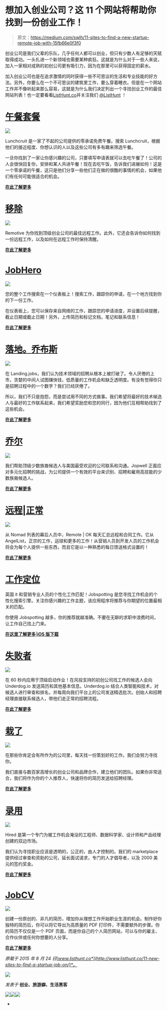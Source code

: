 # 想加入创业公司？这 11 个网站将帮助你找到一份创业工作！

> 原文：<https://medium.com/swlh/11-sites-to-find-a-new-startup-remote-job-with-15fb66e0f3f0>

创业公司是我们父辈的乐队，几乎任何人都可以创业，但只有少数人有足够的天赋取得成功。一头扎进一个新领域也需要某种疯狂。这就是为什么对于一些人来说，加入一家相对成熟的初创公司更有吸引力，因为在那里可以获得固定的薪水。

加入创业公司也是在追求激情的同时获得一些不可思议的生活和专业技能的好方法。另外，你要么在一个不可思议的建筑里工作，要么穿着睡衣。但是在一个网站工作并不像听起来那么容易，这就是为什么我们决定列出一个寻找创业工作的最佳网站列表！也一定要看看[ListHunt.co](http://listhunt.co)并关注我们 [@ListHunt](https://twitter.com/ListHunt) ！

# [午餐套餐](http://lunchcruit.com/)

![](img/5ca3b8d9d801a8a3679c27a40166e3d9.png)

Lunchcruit 是一家了不起的公司提供的零承诺免费午餐。搜索 Lunchcruit，根据他们的接近程度、你想认识的人以及这些公司有多有趣来筛选午餐。

一旦你找到了一家让你感兴趣的公司，只要填写申请表就可以去吃午餐了！公司的人会很快回复你，安排和某人共进午餐！现在去吃午饭，告诉我们进展如何！这是一个零承诺的午餐，这只是他们分享一些他们正在做的很酷的事情的机会，如果他们有任何可能很适合的机会。

[**在此了解更多**](http://lunchcruit.com/)

# [移除](http://jobs.remotive.io/)

![](img/1408053e8be5f82ce79732abe603d126.png)

Remotive 为你找到顶级创业公司的最佳远程工作。此外，它还会告诉你如何找到一份远程工作，以及如何在远程工作时保持清醒。

[**在此了解更多**](http://remotive.io/)

# [JobHero](https://gojobhero.com/)

![](img/46f5b6d77ded6ca2f9ccd6e17c43dff2.png)

您的整个工作搜索在一个仪表板上！搜索工作，跟踪你的申请，在一个地方找到你的下一份工作。

在仪表板上，您可以保存来自网络的工作，跟踪您的申请进度，并设置后续提醒，截止日期或截止日期！另外，上传简历和标记文档，笔记和联系信息！

[**在此了解更多**](https://gojobhero.com/)

# [落地。乔布斯](https://landing.jobs/)

![](img/22961e058b457a0347ad7207c2ae551e.png)

在 Landing.jobs，我们认为技术领域的招聘从根本上被打破了。令人厌倦的上市，贪婪的中间人试图赚快钱，低质量的工作机会和缺乏透明度。有没有觉得你只是招聘过程中的一个数字？我们已经厌倦了。

所以，我们不只是抱怨，而是尝试用不同的方式做事。我们希望将最好的技术候选人与最好的工作联系起来，我们希望奖励您和您的同行，因为他们互相帮助找到了这些机会。

[**在此了解更多**](https://landing.jobs/)

# [乔尔](http://www.jopwell.com/candidates)

![](img/da375baad6c3029ea67a1dcb0f1c2f69.png)

我们帮助顶级少数族裔候选人与美国最受欢迎的公司联系和沟通。Jopwell 正面应对多元化招聘的挑战，为公司提供一个有效的平台来识别、招聘和雇用高技能的少数族裔候选人。

[**在此了解更多**](http://www.jopwell.com/candidates)

# [远程|正常](http://remoteok.io/)

![](img/36ea6f5fabed51a22feb0309070f7567.png)

从 Nomad 列表的幕后人员中，Remote | OK 每天汇总远程和合同工作。它从 AngelList，正宗的工作，运球和更多的工作！从营销人员到开发人员的工作机会将会为每个人提供一些东西，而且它是以一种熟悉的每日馈送格式设置的！

[**在此了解更多**](http://remoteok.io/)

# [工作定位](https://jobspotting.com/en/)

英国 it 和营销专业人员的个性化工作匹配！Jobspotting 是您寻找工作机会的个性化搜索引擎。关注你感兴趣的工作主题，该应用程序将推荐与你期望的位置最相关的匹配。

你使用 Jobspotting 越多，你的推荐就越准确。不要在无聊的求职中浪费时间，让工作自己找上门来。

[**在这里了解更多**](https://jobspotting.com/en/)|[**iOS 版下载**](https://itunes.apple.com/gb/app/jobspotting-job-search-matching/id933233982?mt=8&ign-mpt=uo%3D4)

# [失败者](https://underdog.io/)

![](img/1aa7d61a3269f803f503f14570523f82.png)

在 60 秒内应用于顶级启动作业！在风投支持的初创公司找工作的候选人会向 Underdog.io 发送简历和其他基本信息。Underdog.io 结合人类智能和技术，对候选人进行审查和排名，并每周向我们平台上的公司发送精选批次。创始人和招聘经理直接联系候选人，带他们走正常的招聘流程。

[**在此了解更多**](https://underdog.io/)

# [栽了](https://www.planted.com/)

![](img/97e903fcf8024dbd8bc2f306d139573e.png)

在那些你肯定会有所作为的公司里，每天找一份策划好的工作。我们会努力寻找你。

我们直接与数百家高增长的创业公司和品牌合作，建立他们的团队。如果你非常适合，我们将作为你的个人推荐人，快速将你的简历发送给招聘经理。

[**在此了解更多**](https://www.planted.com/)

# [录用](https://hired.com/)

![](img/3e092544e7e5fb5dc78a0fbaa2fcd964.png)

Hired 是第一个专门为被工作机会淹没的工程师、数据科学家、设计师和产品经理创建的双边市场。

我们认为寻找职业应该是透明的，公正的，由人才控制的。我们的 marketplace 提供经过审查和资助的公司，延长面试请求，专门的人才倡导者，以及 2000 美元的签约奖金。

[**在此了解更多**](https://hired.com/)

# [JobCV](http://www.jobcv.me/)

![](img/e228e5cbbe9d9d4b30034b046b8b2970.png)

创建一份原创的、非凡的简历，增加你从理想工作开始职业生涯的机会。制作好你独特的简历后，你可以将它导出为高质量的 PDF 打印件，不需要额外的步骤。你的简历不仅仅是一个 PDF 页面，而是你自己的个人简历网站，可以与你的雇主、合作伙伴或任何你想要的人分享。

[**在此了解更多**](http://www.jobcv.me/)

*原载于 2015 年 8 月 24 日*[*www.listhunt.co*](http://www.listhunt.co/11-new-sites-to-find-a-startup-job-on/)*。*

![](img/71d955550911c61d0aef4c66a71f8e15.png)

*发表于* **创业、旅游癖、生活黑客**

[![](img/0bf7ebc25c05a1d52c6add818a95aa71.png)](http://supply.us9.list-manage.com/subscribe?u=310af6eb2240d299c7032ef6c&id=d28d8861ad)[![](img/1b4fd39dd738a88ac13336ad93f1049c.png)](https://blog.growth.supply/)[![](img/93f21657a8ed7c0f741216a91b53c713.png)](https://twitter.com/swlh_)

-